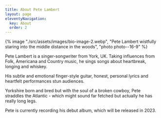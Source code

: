 ```yaml
---
title: About Pete Lambert
layout: page
eleventyNavigation:
  key: About
  order: 2
---
```


{% image "./src/assets/images/bio-image-2.webp", "Pete Lambert wistfully staring into the middle distance in the woods", "photo photo--16-9" %}

Pete Lambert is a singer-songwriter from York, UK. Taking influences from Folk, Americana and Country music, he sings songs about heartbreak, longing and whiskey.

His subtle and emotional finger-style guitar, honest, personal lyrics and heartfelt performances stun audiences.

Yorkshire born and bred but with the soul of a broken cowboy, Pete straddles the Atlantic - which might sound far fetched but actually he has really long legs.

Pete is currently recording his debut album, which will be released in 2023.
